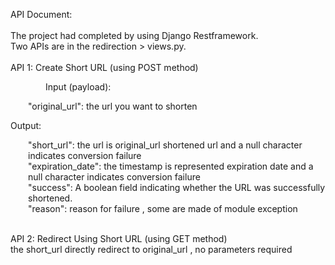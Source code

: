 API Document:<br>
<br>
  The project had completed by using Django Restframework.<br>
  Two APIs are in the redirection > views.py.<br>
<br>
  API 1: Create Short URL   (using POST method)<br>
    <p style="margin-left: 4em;">
    Input (payload):<br>
      <p style="margin-left: 2em;">
      "original_url": the url you want to shorten<br>
      </p>
    Output:<br>
      <p style="margin-left: 2em;">
      "short_url": the url is original_url shortened url and a null character indicates conversion failure<br>
      "expiration_date": the timestamp is represented expiration date and a null character indicates conversion failure<br>
      "success": A boolean field indicating whether the URL was successfully shortened.<br>
      "reason": reason for failure , some are made of module exception<br>
      </p>
    </p>
<br>
  API 2: Redirect Using Short URL   (using GET method)<br>
    the short_url directly redirect to original_url , no parameters required<br>
